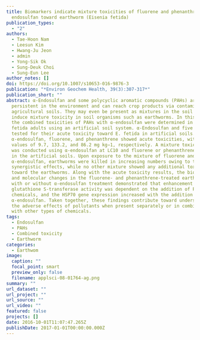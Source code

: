 ```yaml
---
title: Biomarkers indicate mixture toxicities of fluorene and phenanthrene with
  endosulfan toward earthworm (Eisenia fetida)
publication_types:
  - "2"
authors:
  - Tae-Hoon Nam
  - Leesun Kim
  - Hwang-Ju Jeon
  - admin
  - Yong-Sik Ok
  - Sung-Deuk Choi
  - Sung-Eun Lee
author_notes: []
doi: https://doi.org/10.1007/s10653-016-9876-3
publication: "*Environ Geochem Health, 39(3):307-317*"
publication_short: ""
abstract: α-Endosulfan and some polycyclic aromatic compounds (PAHs) are
  persistent in the environment and can reach crop products via contaminated
  agricultural soils. They may even be present as mixtures in the soil and
  induce mixture toxicity in soil organisms such as earthworms. In this study,
  the combined toxicities of PAHs with α-endosulfan were determined in Eisenia
  fetida adults using an artificial soil system. α-Endosulfan and five PAHs were
  tested for their acute toxicity toward E. fetida in artificial soils. Only
  α-endosulfan, fluorene, and phenanthrene showed acute toxicities, with LC50
  values of 9.7, 133.2, and 86.2 mg kg−1, respectively. A mixture toxicity assay
  was conducted using α-endosulfan at LC10 and fluorene or phenanthrene at LC50
  in the artificial soils. Upon exposure to the mixture of fluorene and
  α-endosulfan, earthworms were killed in increasing numbers owing to their
  synergistic effects, while no other mixture showed any additional toxicity
  toward the earthworms. Along with the acute toxicity results, the biochemical
  and molecular changes in the fluorene- and phenanthrene-treated earthworms
  with or without α-endosulfan treatment demonstrated that enhancement of
  glutathione S-transferase activity was dependent on the addition of PAH
  chemicals, and the HSP70 gene expression increased with the addition of
  α-endosulfan. Taken together, these findings contribute toward understanding
  the adverse effects of pollutants when present separately or in combination
  with other types of chemicals.
tags:
  - Endosulfan
  - PAHs
  - Combined toxicity
  - Earthworm
categories:
  - Earthwom
image:
  caption: ""
  focal_point: smart
  preview_only: false
  filename: applsci-08-01764-ag.png
summary: ""
url_dataset: ""
url_project: ""
url_source: ""
url_video: ""
featured: false
projects: []
date: 2016-10-01T11:07:47.265Z
publishDate: 2017-01-01T00:00:00.000Z
---
```

